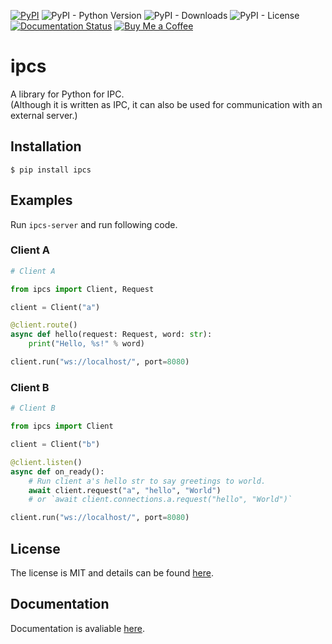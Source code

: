 [![PyPI](https://img.shields.io/pypi/v/ipcs)](https://pypi.org/project/ipcs/) ![PyPI - Python Version](https://img.shields.io/pypi/pyversions/ipcs) ![PyPI - Downloads](https://img.shields.io/pypi/dm/ipcs) ![PyPI - License](https://img.shields.io/pypi/l/ipcs) [![Documentation Status](https://readthedocs.org/projects/ipcs/badge/?version=latest)](https://ipcs.readthedocs.io/en/latest/?badge=latest) [![Buy Me a Coffee](https://img.shields.io/badge/-tasuren-E9EEF3?label=Buy%20Me%20a%20Coffee&logo=buymeacoffee)](https://www.buymeacoffee.com/tasuren)
# ipcs
A library for Python for IPC.  
(Although it is written as IPC, it can also be used for communication with an external server.)

## Installation
`$ pip install ipcs`

## Examples
Run `ipcs-server` and run following code.
### Client A
```python
# Client A

from ipcs import Client, Request

client = Client("a")

@client.route()
async def hello(request: Request, word: str):
    print("Hello, %s!" % word)

client.run("ws://localhost/", port=8080)
```
### Client B
```python
# Client B

from ipcs import Client

client = Client("b")

@client.listen()
async def on_ready():
    # Run client a's hello str to say greetings to world.
    await client.request("a", "hello", "World")
    # or `await client.connections.a.request("hello", "World")`

client.run("ws://localhost/", port=8080)
```

## License
The license is MIT and details can be found [here](https://github.com/tasuren/ipcs/blob/main/LICENSE).

## Documentation
Documentation is avaliable [here](https://ipcs.readthedocs.io/en/latest/).
